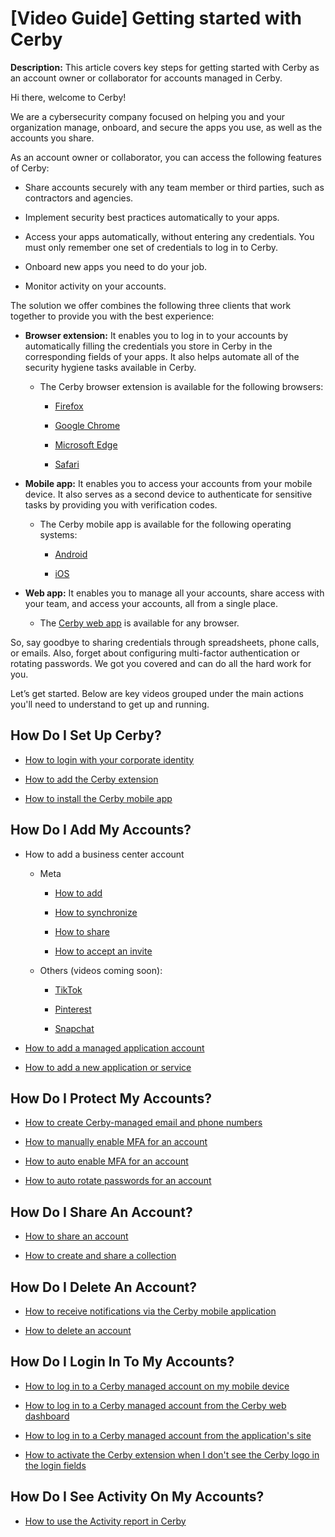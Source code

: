 # [Video Guide] Getting started with Cerby

**Description:** This article covers key steps for getting started with Cerby as an account owner or collaborator for accounts managed in Cerby.

Hi there, welcome to Cerby!

We are a cybersecurity company focused on helping you and your organization
manage, onboard, and secure the apps you use, as well as the accounts you
share.

As an account owner or collaborator, you can access the following features of
Cerby:

  * Share accounts securely with any team member or third parties, such as contractors and agencies.

  * Implement security best practices automatically to your apps.

  * Access your apps automatically, without entering any credentials. You must only remember one set of credentials to log in to Cerby. 

  * Onboard new apps you need to do your job.

  * Monitor activity on your accounts.

The solution we offer combines the following three clients that work together
to provide you with the best experience:

  * **Browser extension:** It enables you to log in to your accounts by automatically filling the credentials you store in Cerby in the corresponding fields of your apps. It also helps automate all of the security hygiene tasks available in Cerby. 

    * The Cerby browser extension is available for the following browsers:

      * [Firefox](https://addons.mozilla.org/en-US/firefox/addon/cerby-s-browser-extension/)

      * [Google Chrome](https://chrome.google.com/webstore/detail/cerbys-browser-extension/clccplmaaeihbagbefjinmclielobnkb)

      * [Microsoft Edge](https://microsoftedge.microsoft.com/addons/detail/cerbys-browser-extension/bbaiiaogfdgpbapebajffliefkfipoif)

      * [Safari](https://apps.apple.com/mx/app/cerby-web-extension/id1581820030?l=en&mt=12)

  * **Mobile app:** It enables you to access your accounts from your mobile device. It also serves as a second device to authenticate for sensitive tasks by providing you with verification codes.

    * The Cerby mobile app is available for the following operating systems:

      * [Android](https://play.google.com/store/apps/details?id=com.cerby)

      * [iOS](https://apps.apple.com/co/app/cerby/id1533747684)

  * **Web app:** It enables you to manage all your accounts, share access with your team, and access your accounts, all from a single place.

    * The [Cerby web app](https://app.cerby.com/) is available for any browser.

So, say goodbye to sharing credentials through spreadsheets, phone calls, or
emails. Also, forget about configuring multi-factor authentication or rotating
passwords. We got you covered and can do all the hard work for you.

Let’s get started. Below are key videos grouped under the main actions you'll
need to understand to get up and running.

## **How Do I Set Up Cerby?**

  * [How to login with your corporate identity](https://help.cerby.com/en/articles/6393769-video-how-to-log-in-to-your-cerby-workspace)

  * [How to add the Cerby extension](https://help.cerby.com/en/articles/5620156-video-how-to-install-cerby-s-browser-extension)

  * [How to install the Cerby mobile app](https://help.cerby.com/en/articles/5621519-video-how-to-install-and-setup-the-cerby-mobile-application)

## **How Do I Add My Accounts?**

  * How to add a business center account

    * Meta

      * [How to add](https://help.cerby.com/en/articles/5618986-video-how-to-add-a-business-center-to-your-cerby-workspace)

      * [How to synchronize](https://help.cerby.com/en/articles/5618974-video-how-to-synchronize-a-facebook-business-manager-account)

      * [How to share](https://help.cerby.com/en/articles/5618984-video-how-to-share-a-facebook-business-manager-account-with-other-cerby-users)

      * [How to accept an invite](https://help.cerby.com/en/articles/6395727-video-how-to-accept-a-business-center-invite)

    * Others (videos coming soon):

      * [TikTok](https://help.cerby.com/en/articles/6273647-how-to-add-a-tiktok-for-business-account)

      * [Pinterest](https://help.cerby.com/en/articles/6119728-how-to-add-a-pinterest-business-account)

      * [Snapchat](https://help.cerby.com/en/articles/6273393-how-to-add-a-snapchat-business-account)

  * [How to add a managed application account](https://help.cerby.com/en/articles/5551994-video-how-to-add-a-managed-account)

  * [How to add a new application or service](https://help.cerby.com/en/articles/5618971-video-how-to-add-an-account-for-a-new-service)

## **How Do I Protect My Accounts?**

  * [How to create Cerby-managed email and phone numbers](https://help.cerby.com/en/articles/6393770-video-how-to-add-a-cerby-managed-email-or-phone-number-to-your-account)

  * [How to manually enable MFA for an account](https://help.cerby.com/en/articles/6393776-video-how-to-manually-enable-2fa-for-an-account)

  * [How to auto enable MFA for an account](https://help.cerby.com/en/articles/6393780-video-how-to-automatically-enroll-2fa-for-an-account)

  * [How to auto rotate passwords for an account](https://help.cerby.com/en/articles/6393786-video-how-to-automatically-rotate-the-password-for-an-account)

## **How Do I Share An Account?**

  * [How to share an account](https://help.cerby.com/en/articles/5605252-video-how-to-share-access-to-accounts-with-teammates)

  * [How to create and share a collection](https://help.cerby.com/en/articles/6393791-video-how-to-create-and-share-a-collection)

## **How Do I Delete An Account?**

  * [How to receive notifications via the Cerby mobile application](https://help.cerby.com/en/articles/6393799-video-how-to-ensure-i-receive-notifications-via-the-cerby-mobile-app)

  * [How to delete an account](https://help.cerby.com/en/articles/5605278-video-how-to-delete-an-account-from-your-cerby-workspace-and-view-the-account-details-after-deletion)

## **How Do I Login In To My Accounts?**

  * [How to log in to a Cerby managed account on my mobile device](https://help.cerby.com/en/articles/5620250-video-how-to-login-to-your-cerby-managed-accounts-on-mobile)

  * [How to log in to a Cerby managed account from the Cerby web dashboard](https://help.cerby.com/en/articles/5605289-video-how-to-auto-login-to-an-account-with-two-factor-authentication-autofill-turned-on)

  * [How to log in to a Cerby managed account from the application's site](https://help.cerby.com/en/articles/5558187-video-how-to-login-from-the-account-login-page)

  * [How to activate the Cerby extension when I don't see the Cerby logo in the login fields](https://help.cerby.com/en/articles/5558214-video-how-to-login-to-my-account-when-cerby-does-not-auto-detect-the-login-fields)

## **How Do I See Activity On My Accounts?**

  * [How to use the Activity report in Cerby](https://help.cerby.com/en/articles/5620137-video-how-to-use-the-cerby-activity-panel)


